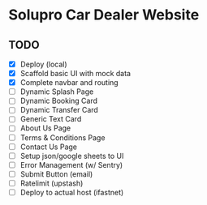# Solupro Car Dealer Website

## TODO

- [x] Deploy (local)
- [x] Scaffold basic UI with mock data
- [x] Complete navbar and routing
- [ ] Dynamic Splash Page
- [ ] Dynamic Booking Card
- [ ] Dynamic Transfer Card
- [ ] Generic Text Card
- [ ] About Us Page
- [ ] Terms & Conditions Page
- [ ] Contact Us Page
- [ ] Setup json/google sheets to UI
- [ ] Error Management (w/ Sentry)
- [ ] Submit Button (email)
- [ ] Ratelimit (upstash)
- [ ] Deploy to actual host (ifastnet)

